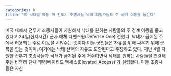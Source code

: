 ```yaml
---
categories: h
title: "미 낙태법 파동 미 전투기 조종사들 낙태 희망자들의 주 경계 이동을 돕는다"
---
```

미국 내에서 전투기 조종사들이 자원해서 낙태를 원하는 사람들의 주 경계 이동을 돕고 있다고 24일(현지시간) 군사 매체 디펜스원(Defense One) 전했다. 낙태가 금지된 주에서 허용되는 주로 이동을 시켜주는 것이다.이들 군인들은 자유를 위해 싸우기 위해 군복을 입는 것이며, 여기에는 낙태 선택의 자유도 포함된다고 주장하고 있다. 지난 4월 자원한 전투기 조종사들과 낙태가 금지된 주에 거주하면서 낙태를 원하는 사람들을 연결해 주는 비영리 단체 ‘엘리베이티드 액세스(Elevated Access)’가 설립됐다. 이들 조종사들은 자신